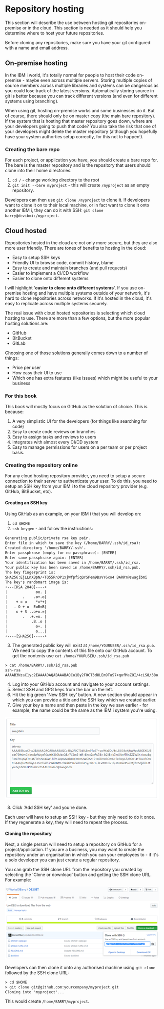 # Repository hosting

This section will describe the use between hosting git repositories on-premise or in the cloud. This section is needed as it should help you determine where to host your future repositories.

Before cloning any repositories, make sure you have your git configured with a name and email address.

## On-premise hosting

In the IBM i world, it's totally normal for people to host their code on-premise - maybe even across multiple servers. Storing multiple copies of source members across multiple libraries and systems can be dangerous as you could lose track of the latest versions. Automatically storing source in git is better because you can track different versions (and even for different systems using branching).

When using git, hosting on-premise works and some businesses do it. But of course, there should only be on master copy (the main bare repository). If the system that is hosting that master repository goes down, where are your developers going to push that code? You also take the risk that one of your developers might delete the master repository (although you hopefully have your system authorties setup correctly, for this not to happen!).

### Creating the bare repo

For each project, or application you have, you should create a bare repo for. The bare is the master repository and is the repository that users should clone into their home directories.

1. `cd /` - change working directory to the root
2. `git init --bare myproject` - this will create `/myproject` as an empty repository.

Developers can then use `git clone /myproject` to clone it. If developers want to clone it on to their local machine, or in fact want to clone it onto another IBM i, they can do it with SSH: `git clone barry@devibmi:/myproject`.

## Cloud hosted

Repositories hosted in the cloud are not only more secure, but they are also more user friendly. There are tones of benefits to hosting in the cloud:

* Easy to setup SSH keys
* Friendly UI to browse code, commit history, blame
* Easy to create and maintain branches (and pull requests)
* Easier to implement a CI/CD workflow
* Easier to clone onto different systems

I will highlight '**easier to clone onto different systems**'. If you use on-premise hosting and have multiple systems outside of your network, it's hard to clone repositories across networks. If it's hosted in the cloud, it's easy to replicate across multiple systems securely.

The real issue with cloud hosted repositories is selecting which cloud hosting to use. There are more than a few options, but the more popular hosting solutions are:

* GitHub
* BitBucket
* GitLab

Choosing one of those solutions generally comes down to a number of things:

* Price per user
* How easy their UI to use
* Which one has extra features (like issues) which might be useful to your business

### For this book

This book will mostly focus on GitHub as the solution of choice. This is because:

1. A very simplistic UI for the developers (for things like searching for code)
2. Easy to create code reviews on branches
3. Easy to assign tasks and reviews to users
4. Integrates with almost every CI/CD system
5. Easy to manage permissions for users on a per team or per project basis.

### Creating the repository online

For any cloud hosting repository provider, you need to setup a secure connection to their server to authenticate your user. To do this, you need to setup an SSH key from your IBM i to the cloud repository provider (e.g. GitHub, BitBucket, etc).

#### Creating an SSH key

Using GitHub as an example, on your IBM i that you will develop on:

1. `cd $HOME`
2. `ssh-keygen` - and follow the instructions:

```
Generating public/private rsa key pair.
Enter file in which to save the key (/home/BARRY/.ssh/id_rsa):
Created directory '/home/BARRY/.ssh'.
Enter passphrase (empty for no passphrase): [ENTER]
Enter same passphrase again: [ENTER]
Your identification has been saved in /home/BARRY/.ssh/id_rsa.
Your public key has been saved in /home/BARRY/.ssh/id_rsa.pub.
The key fingerprint is:
SHA256:EjLLnXBpN/+TQ55RnOP1xjWfpf5qQYSPem9BsVYGxo4 BARRY@swagibmi
The key's randomart image is:
+---[RSA 2048]----+
|             oo. |
|       .    .o+.o|
|    + = o    *=*+|
|   . O + o  EoB=B|
|    o + S ..o+o.=|
|       .  .+.=o. |
|           .B..o |
|             o+. |
|             o...|
+----[SHA256]-----+
```

3. The generated public key will exist at `/home/YOURUSER/.ssh/id_rsa.pub`. We need to copy the contents of this file onto our GitHub account. To get the contents use `cat /home/YOURUSER/.ssh/id_rsa.pub`

```
> cat /home/BARRY/.ssh/id_rsa.pub
ssh-rsa AAAAB3NzaC1yc2EAAAADAQABAAABAQCo1By2F0CT3d8LEm9TuS7+qofMaZOI/4cLS8/38o...
```

4. Log into your GitHub account and navigate to your account settings.
5. Select SSH and GPG keys from the bar on the left.
6. Hit the big green 'New SSH key' button. A new section should appear in which you can provide a title and the SSH key which we created earlier.
7. Give your key a name and then paste in the key we saw earlier - for example, the name could be the same as the IBM i system you're using.

![](./images/github-ssh.png)

8. Click 'Add SSH key' and you're done.

Each user will have to setup an SSH key - but they only need to do it once. If they regenerate a key, they will need to repeat the process.

#### Cloning the repository

Next, a single person will need to setup a repository on GitHub for a project/application. If you are a business, you may want to create the repository under an organisation in which you can your employees to - if it's a solo developer you can just create a regular repository.

You can grab the SSH clone URL from the repository you created by selecting the 'Clone or download' button and getting the SSH clone URL. For example:

![](./images/github-clone.png)

Developers can then clone it onto any authorised machine using `git clone` followed by the SSH clone URL:

```
> cd $HOME
> git clone git@github.com:yourcompany/myproject.git
Cloning into 'myproject'...
```

This would create `/home/BARRY/myproject`.
